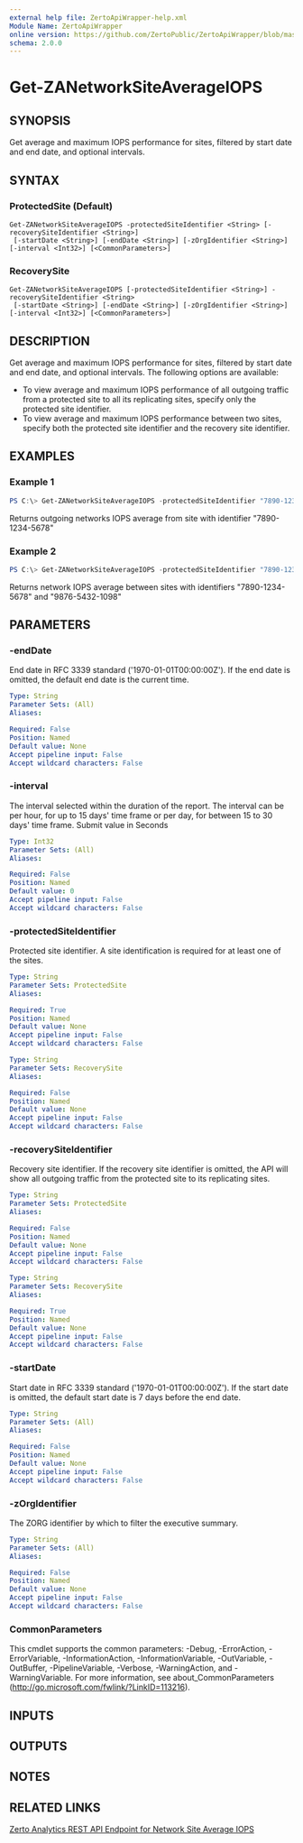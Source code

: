 ```yaml
---
external help file: ZertoApiWrapper-help.xml
Module Name: ZertoApiWrapper
online version: https://github.com/ZertoPublic/ZertoApiWrapper/blob/master/docs/Get-ZANetworkSiteAverageIOPS.md
schema: 2.0.0
---
```


# Get-ZANetworkSiteAverageIOPS

## SYNOPSIS

Get average and maximum IOPS performance for sites, filtered by start date and end date, and optional intervals.

## SYNTAX

### ProtectedSite (Default)
```
Get-ZANetworkSiteAverageIOPS -protectedSiteIdentifier <String> [-recoverySiteIdentifier <String>]
 [-startDate <String>] [-endDate <String>] [-zOrgIdentifier <String>] [-interval <Int32>] [<CommonParameters>]
```

### RecoverySite
```
Get-ZANetworkSiteAverageIOPS [-protectedSiteIdentifier <String>] -recoverySiteIdentifier <String>
 [-startDate <String>] [-endDate <String>] [-zOrgIdentifier <String>] [-interval <Int32>] [<CommonParameters>]
```

## DESCRIPTION

Get average and maximum IOPS performance for sites, filtered by start date and end date, and optional intervals.
The following options are available:

* To view average and maximum IOPS performance of all outgoing traffic from a protected site to all its replicating sites, specify only the protected site identifier.
* To view average and maximum IOPS performance between two sites, specify both the protected site identifier and the recovery site identifier.

## EXAMPLES

### Example 1
```powershell
PS C:\> Get-ZANetworkSiteAverageIOPS -protectedSiteIdentifier "7890-1234-5678"
```

Returns outgoing networks IOPS average from site with identifier "7890-1234-5678"

### Example 2
```powershell
PS C:\> Get-ZANetworkSiteAverageIOPS -protectedSiteIdentifier "7890-1234-5678" -recoverySiteIdentifier "9876-5432-1098"
```

Returns network IOPS average between sites with identifiers "7890-1234-5678" and "9876-5432-1098"

## PARAMETERS

### -endDate
End date in RFC 3339 standard ('1970-01-01T00:00:00Z').
If the end date is omitted, the default end date is the current time.

```yaml
Type: String
Parameter Sets: (All)
Aliases:

Required: False
Position: Named
Default value: None
Accept pipeline input: False
Accept wildcard characters: False
```

### -interval
The interval selected within the duration of the report. The interval can be per hour, for up to 15 days' time frame or per day, for between 15 to 30 days' time frame. Submit value in Seconds

```yaml
Type: Int32
Parameter Sets: (All)
Aliases:

Required: False
Position: Named
Default value: 0
Accept pipeline input: False
Accept wildcard characters: False
```

### -protectedSiteIdentifier
Protected site identifier.
A site identification is required for at least one of the sites.

```yaml
Type: String
Parameter Sets: ProtectedSite
Aliases:

Required: True
Position: Named
Default value: None
Accept pipeline input: False
Accept wildcard characters: False
```

```yaml
Type: String
Parameter Sets: RecoverySite
Aliases:

Required: False
Position: Named
Default value: None
Accept pipeline input: False
Accept wildcard characters: False
```

### -recoverySiteIdentifier
Recovery site identifier.
If the recovery site identifier is omitted, the API will show all outgoing traffic from the protected site to its replicating sites.

```yaml
Type: String
Parameter Sets: ProtectedSite
Aliases:

Required: False
Position: Named
Default value: None
Accept pipeline input: False
Accept wildcard characters: False
```

```yaml
Type: String
Parameter Sets: RecoverySite
Aliases:

Required: True
Position: Named
Default value: None
Accept pipeline input: False
Accept wildcard characters: False
```

### -startDate
Start date in RFC 3339 standard ('1970-01-01T00:00:00Z').
If the start date is omitted, the default start date is 7 days before the end date.

```yaml
Type: String
Parameter Sets: (All)
Aliases:

Required: False
Position: Named
Default value: None
Accept pipeline input: False
Accept wildcard characters: False
```

### -zOrgIdentifier
The ZORG identifier by which to filter the executive summary.

```yaml
Type: String
Parameter Sets: (All)
Aliases:

Required: False
Position: Named
Default value: None
Accept pipeline input: False
Accept wildcard characters: False
```

### CommonParameters
This cmdlet supports the common parameters: -Debug, -ErrorAction, -ErrorVariable, -InformationAction, -InformationVariable, -OutVariable, -OutBuffer, -PipelineVariable, -Verbose, -WarningAction, and -WarningVariable. For more information, see about_CommonParameters (http://go.microsoft.com/fwlink/?LinkID=113216).

## INPUTS

## OUTPUTS

## NOTES

## RELATED LINKS

[Zerto Analytics REST API Endpoint for Network Site Average IOPS](https://docs.api.zerto.com/#/Network_Reports/get_v2_reports_sites_network_iops_average)
